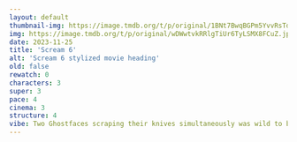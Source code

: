 ```yaml
---
layout: default
thumbnail-img: https://image.tmdb.org/t/p/original/1BNt7BwqBGPm5YvvRsTdZHoOC5D.png
img: https://image.tmdb.org/t/p/original/wDWwtvkRRlgTiUr6TyLSMX8FCuZ.jpg
date: 2023-11-25
title: 'Scream 6'
alt: 'Scream 6 stylized movie heading'
old: false
rewatch: 0
characters: 3
super: 3
pace: 4
cinema: 3
structure: 4
vibe: Two Ghostfaces scraping their knives simultaneously was wild to behold
---
```

